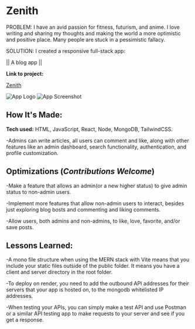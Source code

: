 # Zenith

PROBLEM: I have an avid passion for fitness, futurism, and anime. I love writing and sharing my thoughts and making the world a more optimistic and positive place. Many people are stuck in a pessimistic fallacy.


SOLUTION: I created a responsive full-stack app:

|| A blog app ||

**Link to project:**

[Zenith](https://zenith-ug18.onrender.com/)

![App Logo](https://drive.google.com/file/d/1kswkHepe4r5l-vtPgK93LwrVe17QLvGv/view?usp=sharing) ![App Screenshot](https://drive.google.com/file/d/1cJfWZafegS41PfOTyM_EBBLTn6VjLMfr/view?usp=sharing)

## How It's Made:

**Tech used:** HTML, JavaScript, React, Node, MongoDB, TailwindCSS.

-Admins can write articles, all users can comment and like, along with other features like an admin dashboard, search functionality, authentication, and profile customization.

## Optimizations (*Contributions Welcome*)

-Make a feature that allows an admin(or a new higher status) to give admin status to non-admin users.

-Implement more features that allow non-admin users to interact, besides just exploring blog bosts and commenting and liking comments.

-Allow users, both admins and non-admins, to like, love, favorite, and/or save posts.

## Lessons Learned:

-A mono file structure when using the MERN stack with Vite means that you include your static files outside of the public folder. It means you have a client and server directory in the root folder.

-To deploy on render, you need to add the outbound API addresses for their servers that your app is hosted on, to the mongodb whitelisted IP addresses.

-When testing your APIs, you can simply make a test API and use Postman or a similar API testing app to make requests to your server and see if you get a response.
